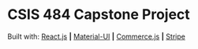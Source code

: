 # CSIS 484 Capstone Project

<!--

## When checking out, you can use the following **Shipping Information** to test the application:

### First name: `John`

### Last name: `Doe`

### Address: `1971 University Blvd`

### Email: `youremail@liberty.edu`

### City: `Lynchburg`

### Zip Code: `24515`

### Shipping Country: `United States`

### Shipping Subdivision: `Virginia`

### Shipping Options: `Domestic`

---

## When you are entering the **Payment Information**, you can just type `4` and `2` back and forth until you reach the end of the Zip Code. (These payment details are the default testing details for Stripe).

### Card number: `4242 4242 4242 4242`

### MM/YY: `04/24`

### CVC: `242`

### ZIP: `42424`

---

-->

Built with:
[React.js](http://reactjs.com) **|** 
[Material-UI](https://material-ui.com/) **|** 
[Commerce.js](http://commercejs.com) **|** 
[Stripe](http://stripe.com)
